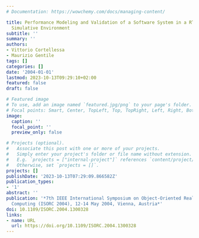 ```yaml
---
# Documentation: https://wowchemy.com/docs/managing-content/

title: Performance Modeling and Validation of a Software System in a RT-UML-Based
  Simulative Environment
subtitle: ''
summary: ''
authors:
- Vittorio Cortellessa
- Maurizio Gentile
tags: []
categories: []
date: '2004-01-01'
lastmod: 2023-10-13T09:29:10+02:00
featured: false
draft: false

# Featured image
# To use, add an image named `featured.jpg/png` to your page's folder.
# Focal points: Smart, Center, TopLeft, Top, TopRight, Left, Right, BottomLeft, Bottom, BottomRight.
image:
  caption: ''
  focal_point: ''
  preview_only: false

# Projects (optional).
#   Associate this post with one or more of your projects.
#   Simply enter your project's folder or file name without extension.
#   E.g. `projects = ["internal-project"]` references `content/project/deep-learning/index.md`.
#   Otherwise, set `projects = []`.
projects: []
publishDate: '2023-10-13T07:29:09.866582Z'
publication_types:
- '1'
abstract: ''
publication: '*7th IEEE International Symposium on Object-Oriented Real-Time Distributed
  Computing (ISORC 2004), 12-14 May 2004, Vienna, Austria*'
doi: 10.1109/ISORC.2004.1300328
links:
- name: URL
  url: https://doi.org/10.1109/ISORC.2004.1300328
---
```

